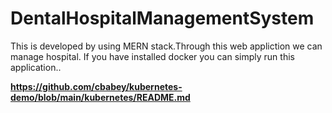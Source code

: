 # DentalHospitalManagementSystem
 This is developed by using MERN stack.Through this web appliction we can manage hospital.
 If you have installed docker you can simply run this application..

 **https://github.com/cbabey/kubernetes-demo/blob/main/kubernetes/README.md**
